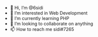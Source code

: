 - 👋 Hi, I’m @6sidi
- 👀 I’m interested in Web Development
- 🌱 I’m currently learning PHP
- 💞️ I’m looking to collaborate on anything
- 📫 How to reach me sidi#7265
